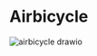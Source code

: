 ﻿# Airbicycle

![airbicycle drawio](https://github.com/user-attachments/assets/66af01fc-5101-4835-8c29-be65f65a9464)
